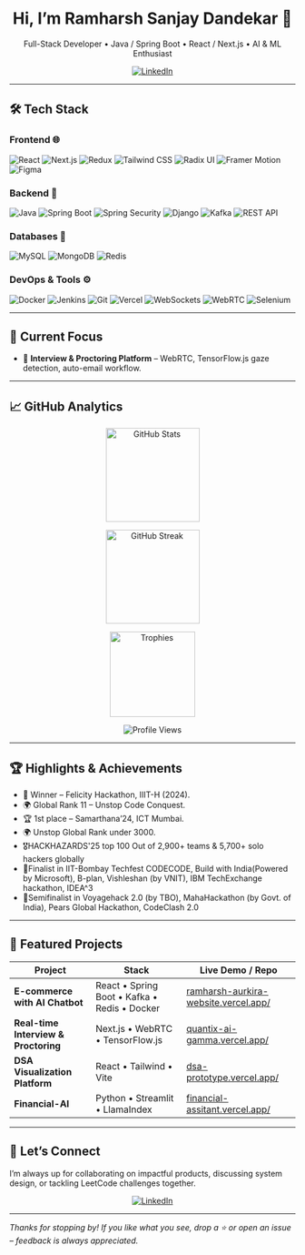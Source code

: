 <!-- ----------------------------------------------------- -->
<!--  Profile README – Ramharsh Dandekar                   -->
<!-- ----------------------------------------------------- -->

<h1 align="center">Hi, I’m Ramharsh Sanjay Dandekar 👋</h1>
<p align="center">
  Full-Stack Developer • Java / Spring Boot • React / Next.js • AI & ML Enthusiast
</p>

<div align="center">

[![LinkedIn](https://img.shields.io/badge/-LinkedIn-0A66C2?logo=linkedin&logoColor=white&style=for-the-badge)](https://www.linkedin.com/in/ramharsh-sanjay-dandekar)

</div>

---

## 🛠️ Tech Stack

### Frontend&nbsp;🌐
![React](https://img.shields.io/badge/React-61DAFB?logo=react&logoColor=white&style=flat)
![Next.js](https://img.shields.io/badge/Next.js-000000?logo=next.js&logoColor=white&style=flat)
![Redux](https://img.shields.io/badge/Redux-764ABC?logo=redux&logoColor=white&style=flat)
![Tailwind CSS](https://img.shields.io/badge/Tailwind-38B2AC?logo=tailwind-css&logoColor=white&style=flat)
![Radix UI](https://img.shields.io/badge/Radix_UI-2E2E2E?logo=data:image/svg+xml;base64,PHN2ZyB3aWR0aD0iMTIiIGhlaWdodD0iMTIiIHZpZXdCb3g9IjAgMCAxMiAxMiIgZmlsbD0ibm9uZSIgeG1sbnM9Imh0dHA6Ly93d3cudzMub3JnLzIwMDAvc3ZnIj48Y2lyY2xlIGN4PSI2IiBjeT0iNiIgcj0iNiIgZmlsbD0iI2ZmZiIvPjwvc3ZnPg==&logoColor=white&style=flat)
![Framer Motion](https://img.shields.io/badge/Framer_Motion-0055FF?logo=framer&logoColor=white&style=flat)
![Figma](https://img.shields.io/badge/Figma-F24E1E?logo=figma&logoColor=white&style=flat)

### Backend&nbsp;🔧
![Java](https://img.shields.io/badge/Java-ED8B00?logo=openjdk&logoColor=white&style=flat)
![Spring Boot](https://img.shields.io/badge/Spring_Boot-6DB33F?logo=spring-boot&logoColor=white&style=flat)
![Spring Security](https://img.shields.io/badge/Spring_Security-6DB33F?logo=spring&logoColor=white&style=flat)
![Django](https://img.shields.io/badge/Django-092E20?logo=django&logoColor=white&style=flat)
![Kafka](https://img.shields.io/badge/Apache_Kafka-231F20?logo=apache-kafka&logoColor=white&style=flat)
![REST API](https://img.shields.io/badge/REST_API-009688?logo=swagger&logoColor=white&style=flat)

### Databases&nbsp;💾
![MySQL](https://img.shields.io/badge/MySQL-4479A1?logo=mysql&logoColor=white&style=flat)
![MongoDB](https://img.shields.io/badge/MongoDB-47A248?logo=mongodb&logoColor=white&style=flat)
![Redis](https://img.shields.io/badge/Redis-DC382D?logo=redis&logoColor=white&style=flat)

### DevOps & Tools&nbsp;⚙️
![Docker](https://img.shields.io/badge/Docker-2496ED?logo=docker&logoColor=white&style=flat)
![Jenkins](https://img.shields.io/badge/Jenkins-D24939?logo=jenkins&logoColor=white&style=flat)
![Git](https://img.shields.io/badge/Git-F05032?logo=git&logoColor=white&style=flat)
![Vercel](https://img.shields.io/badge/Vercel-000000?logo=vercel&logoColor=white&style=flat)
![WebSockets](https://img.shields.io/badge/WebSockets-4E8EE5?logo=websocket&logoColor=white&style=flat)
![WebRTC](https://img.shields.io/badge/WebRTC-333333?logo=webrtc&logoColor=white&style=flat)
![Selenium](https://img.shields.io/badge/Selenium-43B02A?logo=selenium&logoColor=white&style=flat)

---

## 🚀 Current Focus

- 🎥 **Interview & Proctoring Platform** – WebRTC, TensorFlow.js gaze detection, auto-email workflow.

---

## 📈 GitHub Analytics

<p align="center">
  <img src="https://github-readme-stats.vercel.app/api?username=Ramharsh-aidev&show_icons=true&theme=radical" alt="GitHub Stats" height="165">
</p>
<p align="center">
  <img src="https://streak-stats.demolab.com?user=Ramharsh-aidev&theme=radical" alt="GitHub Streak" height="165">
</p>
<p align="center">
  <img src="https://github-profile-trophy.vercel.app/?username=Ramharsh-aidev&theme=algolia&column=7" alt="Trophies" height="150">
</p>
<p align="center">
  <img src="https://komarev.com/ghpvc/?username=Ramharsh-aidev&color=blueviolet&style=flat-square&label=Profile+Views" alt="Profile Views">
</p>

---

## 🏆 Highlights & Achievements

- 🥇 Winner – Felicity Hackathon, IIIT-H (2024).
- 🌍 Global Rank 11 – Unstop Code Conquest.
- 🏆 1st place – Samarthana’24, ICT Mumbai.
- 🌍 Unstop Global Rank under 3000.
- 🎖️HACKHAZARDS'25 top 100 Out of 2,900+ teams & 5,700+ solo hackers globally
- 🥈Finalist in IIT-Bombay Techfest CODECODE, Build with India(Powered by Microsoft), B-plan, Vishleshan (by VNIT), IBM TechExchange hackathon, IDEA^3
- 🥉Semifinalist in Voyagehack 2.0 (by TBO), MahaHackathon (by Govt. of India), Pears Global Hackathon, CodeClash 2.0

---

## 📂 Featured Projects

| Project | Stack | Live Demo / Repo |
| --- | --- | --- |
| **E-commerce with AI Chatbot** | React • Spring Boot • Kafka • Redis • Docker | [ramharsh-aurkira-website.vercel.app/](https://ramharsh-aurkira-website.vercel.app/) |
| **Real-time Interview & Proctoring** | Next.js • WebRTC • TensorFlow.js | [quantix-ai-gamma.vercel.app/](https://quantix-ai-gamma.vercel.app/) |
| **DSA Visualization Platform** | React • Tailwind • Vite | [dsa-prototype.vercel.app/](https://dsa-prototype.vercel.app/) |
| **Financial-AI** | Python • Streamlit • LlamaIndex | [financial-assitant.vercel.app/](https://financial-assitant.vercel.app/) |

---

## 💬 Let’s Connect

I’m always up for collaborating on impactful products, discussing system design, or tackling LeetCode challenges together.

<div align="center">

[![LinkedIn](https://img.shields.io/badge/-LinkedIn-0A66C2?logo=linkedin&logoColor=white&style=for-the-badge)](https://www.linkedin.com/in/ramharsh-sanjay-dandekar)

</div>

---

*Thanks for stopping by! If you like what you see, drop a ⭐ or open an issue – feedback is always appreciated.*  
